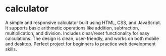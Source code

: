 # calculator
A simple and responsive calculator built using HTML, CSS, and JavaScript.
It supports basic arithmetic operations like addition, subtraction, multiplication, and division.
Includes clear/reset functionality for easy calculations.
The design is clean, user-friendly, and works on both mobile and desktop.
Perfect project for beginners to practice web development skills.
